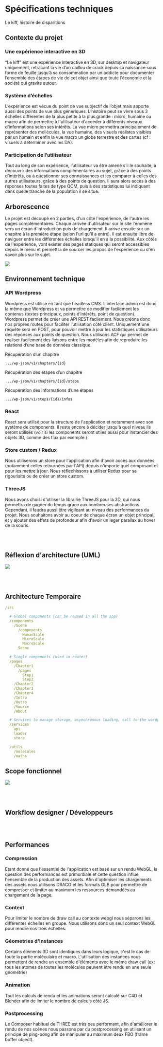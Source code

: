 # Spécifications techniques
Le kiff, histoire de disparitions


## Contexte du projet

### Une expérience interactive en 3D
“Le kiff” est une expérience interactive en 3D, sur desktop et navigateur uniquement, retraçant la vie d’un caillou de crack depuis sa naissance sous forme de feuille jusqu’à sa consommation par un addicte pour documenter l’ensemble des étapes de vie de cet objet ainsi que toute l'économie et la société qui gravite autour.

### Système d’échelles
L’expérience est vécue du point de vue subjectif de l’objet mais apporte aussi des points de vue plus génériques. L’histoire peut se vivre sous 3 échelles différentes de la plus petite à la plus grande : micro, humaine ou macro afin de permettre à l'utilisateur d'accéder à différents niveaux d’informations selon ses intérêts. La vue micro permettra principalement de représenter des mollécules, la vue humaine, des visuels réalistes visibles par un humain et enfin la vue macro un globe terrestre et des cartes (cf : visuels à déterminer avec les DA).

### Participation de l’utilisateur
Tout au long de son expérience, l’utilisateur va être amené s’il le souhaite, à découvrir des informations complémentaires au sujet, grâce à des points d’intérêts, ou à questionner ses connaissances et les comparer à celles des autres utilisateurs, grâce à des points de question. Il aura alors accès à des réponses toutes faites de type QCM, puis à des statistiques lui indiquant dans quelle tranche de la population il se situe.



## Arborescence
Le projet est découpé en 2 parties, d'un côté l'expérience, de l'autre les pages complémentaires. Chaque arrivée d'utilisateur sur le site l'emmène vers un écran d'introduction puis de chargement. Il arrive ensuite sur un chapitre à la première étape (selon l'url qu'il a entré). Il est ensuite libre de naviguer entre les différentes échelles lorsqu'il en a la possibilité. Aux côtés de l'expérience, vont exister des pages statiques qui seront accessibles depuis le menu et permettra de sourcer les propos de l'expérience ou d'en savoir plus sur le sujet.

[![](https://drive.google.com/thumbnail?id=1DPwD9jKKsSq8glnal_ESc8RsGGCtmbTU&sz=w1200)](https://drive.google.com/open?id=1DPwD9jKKsSq8glnal_ESc8RsGGCtmbTU)



## Environnement technique

### API Wordpress
Wordpress est utilisé en tant que headless CMS. L’interface admin est donc la même que Wordpress et va permettre de modifier facilement les contenus (textes principaux, points d’intérêts, point de question). Wordpress permet de créer une API REST facilement. Nous créons donc nos propres routes pour faciliter l’utilisation côté client. 
Uniquement une requête sera en POST, pour pouvoir mettre à jour les statistiques utilisateurs des réponses aux points de question. 
Nous utilisons ACF qui permet de réaliser facilement des liaisons entre les modèles afin de reproduire les relations d’une base de données classique.

Récupération d’un chapitre
```
.../wp-json/v1/chapters/{id}
```

Récupération des étapes d’un chapitre
```
.../wp-json/v1/chapters/{id}/steps
```

Récupération des informations d’une étapes
```
.../wp-json/v1/steps/{id}/infos
```

### React
React sera utilisé pour la structure de l'application et notamment avec son système de components. Il reste encore à décider jusqu'à quel niveau ils seront utilisés (voir si les components seront utiles aussi pour instancier des objets 3D, comme des flux par exemple.) 
    
### Store custom / Redux
Nous utiliserons un store pour l'application afin d'avoir accès aux données (notamment celles retournées par l'API) depuis n'importe quel composant et pour les mettre à jour. Nous réflechissons à utiliser Redux pour sa rigourisité ou de créer un store custom.

### ThreeJS
Nous avons choisi d'utiliser la librairie ThreeJS pour la 3D, qui nous permettra de gagner du temps grace aux nombreuses abstractions. Cependant, il faudra aussi être vigileant au niveau des performances du projet. Nous souhaitons avoir au coeur de chaque écran un objet principal, et y ajouter des effets de profondeur afin d'avoir un leger parallax au hover de la souris.   

<br><br>

## Réflexion d'architecture (UML)
[![](https://drive.google.com/thumbnail?id=1xQk6T3v2vEBAYC2bnpS929hUsa5QCrQK&sz=w1200)](https://drive.google.com/open?id=1xQk6T3v2vEBAYC2bnpS929hUsa5QCrQK)

<br><br>

## Architecture Temporaire

``` yaml
/src

  # Global components (can be reused in all the app)
  /components          
    /Scene 
      /components      
        HumanScale
        MicroScale
        MacroScale
      Scene

  # Single components (used in router)
  /pages               
    /Chapter1 
      /pages
        Step1
        Step2
    /Chapter2
    /Chapter3
    /Chapter4
    /Intro
    /Outro
    /Source
    /About

  # Services to manage storage, asynchronous loading, call to the wordpress api
  /services
    api
    loader
    store

  /utils
    /molecules
    /maths
```

## Scope fonctionnel
[![](https://drive.google.com/thumbnail?id=1sD8sBs_0xL48vq25iV5bmCT3nieNS1vD&sz=w1200)](https://drive.google.com/open?id=1sD8sBs_0xL48vq25iV5bmCT3nieNS1vD)

<br><br>

## Workflow designer / Développeurs

<br><br>

## Performances

### Compression
Etant donné que l'essentiel de l'application est basé sur un rendu WebGL, la question des performances est primordiale et cette question influe l'ensemble de la production des assets. 
Afin d'optimiser les chargements des assets nous utilisons DRACO et les formats GLB pour permettre de compresser et limiter au maximum les ressources demandées au chargement de la page. 

### Context
Pour limiter le nombre de draw call au contexte webgl nous séparons les différentes échelles en groupe. Nous utilisons donc un seul context WebGL pour rendre nos trois échelles. 

### Géometries d'Instances 
Certains éléments 3D sont identiques dans leurs logique, c'est le cas de toute la partie moléculaire et macro. L'utilisation des instances nous permettent de rendre un ensemble d'éléments avec le même draw call (ex: tous les atomes de toutes les molécules peuvent être rendu en une seule géométrie)

### Animation
Tout les calculs de rendu et les animations seront calculé sur C4D et Blender afin de limiter le nombre de calculs côté JS. 

### Postprocessing 
Le Composer habituel de THREE est très peu performant, afin d'améliorer le rendu de nos scènes nous passons par du postprocessing en utilisant un principe de ping-pong afin de manipuler au maximum deux FBO (frame buffer object).
